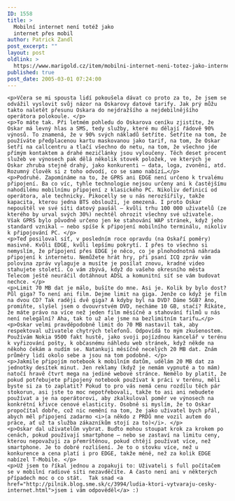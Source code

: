 ```yaml
---
ID: 1558
title: >
  Mobilní internet není totéž jako
  internet přes mobil
author: Patrick Zandl
post_excerpt: ""
layout: post
oldlink: >
  https://www.marigold.cz/item/mobilni-internet-neni-totez-jako-internet-pres-mobil
published: true
post_date: 2005-03-01 07:24:00
---
```

	<p>Včera se mi spousta lidí pokoušela dávat co proto za to, že jsem se odvážil vyslovit svůj názor na Oskarovy datové tarify. Jak prý můžu takto naletět přesunu Oskara do nejdražšího a nejdebilnějšího operátora polokoule. </p>
	<p>To máte tak. Při letmém pohledu do Oskarova ceníku zjistíte, že Oskar má levný hlas a SMS, tedy služby, které mu dělají řádově 90% výnosů. To znamená, že v 90% svých nákladů šetříte. Šetříte na tom, že používáte předplacenou kartu maskovanou jako tarif, na tom, že Oskar šetří na callcentru a tlačí všechno do netu, na tom, že všechno jde přímým kontaktem a drahé mezičlánky jsou vyloučeny. Těch deset procent služeb ve výnosech pak dělá několik stovek položek, ve kterých je Oskar zhruba stejně drahý, jako konkurenti – data, loga, zvonění, atd. Rozumný člověk si z toho odvodí, co se samo nabízí…</p>
	<p>Podruhé. Zapomínáme na to, že GPRS ani EDGE není určeno k trvalému připojení. Ba co víc, tyhle technologie nejsou určeny ani k častějšímu nahodilému mobilnímu připojení z klasického PC. Nikoliv definicí od operátora, ale technicky. Pikocelly se u nás nerozšířily, takže kapacita, kterou jedna BTS obslouží, je omezená. I proto Oskar nepouštěl ve své síti datový paušál – kvůli trhu 100 000 uživatelů (ze kterého by urval svých 30%) nechtěl ohrozit všechny své uživatele. Však GPRS bylo původně určeno jen ke stahování WAP stránek, když jeho standard vznikal – nebo spíše k připojení mobilního terminálu, nikoliv k připojování PC. </p>
	<p>Teď posiloval síť, v posledním roce opravdu (na Oskaří poměry) masivně. Kvůli EDGE, kvůli lepšímu pokrytí. I přes to všechno si nemyslím, že připojení přes EDGE je něco, co je plnohodnotná náhrada připojení k internetu. Nemůžete hrát hry, při psaní ICQ zpráv vám polovina zpráv vylaguje a musíte je posílat znovu, kradné video stahujete století. Co vám zbývá, když do vašeho okresního města Telecom ještě neuráčil dotáhnout ADSL a komunitní síť se vám budovat nechce. </p>
	<p>Limit 70 MB dat je málo, bušíte do mne. Asi je. Kolik by bylo dost? Půl giga? To není ani film. Dejme limit na giga. Jenže co když je film na dvou CD? Tak raději dvě giga? A kdyby byl na DVD? Dáme 5GB? Ano, promiňte, slyšel jsem o dvouvrstvém DVD, necháme 10 GB, stačí? Říkáte, že máte právo na více než jeden film měsíčně a stahování filmů u nás není nelegální? Aha, tak to už ale jsme na bezlimitním tarifu…</p>
	<p>Oskar velmi pravděpodobně limit do 70 MB nastavil tak, aby respektoval uživatele chytrých telefonů. Odpovídá to mým zkušenostem. Používám Nokia 9500 fakt hustě, jako svoji pojízdnou kancelář v terénu k vyřizování pošty, k občasnému náhledu web stránek, když někde na někoho čekám a nudím se. Natankuji měsíčně necelých 20 MB dat. Znám průměry lidí okolo sebe a jsou na tom podobně. </p>
	<p>Jakmile připojím notebook k mobilním datům, udělám 20 MB dat za jednotky desítek minut. Jen reklamy (když je nemám vypnuté a to mám) natočí hravě čtvrt mega na jediné webové stránce. Nemělo by platit, že pokud potřebujete připojený notebook používat k práci v terénu, měli byste si za to zaplatit? Pokud to pro vás nemá cenu rozdílu těch pár stokorun, asi jste to moc nepotřebovali, takže to asi ani nebudete používat a je na operátorovi, aby zkalkuloval poměr ve výnosech na konkrétní křivce cenové elasticity. Osobně si myslím, že to Oskar propočítal dobře, což nic nemění na tom, že jako uživatel bych přál, abych měl připojení zadarmo <i>(a někdo z PRDů mne vozil autem do práce, ať už ta služba zákazníkům stojí za to)</i>. </p>
	<p>Oskar dal uživatelům vybrat. Buďto mohou stoupat krok za krokem po cenách, pokud používají smartphone – nebo se zastaví na limitu ceny, kterou nepovažuji za přemrštěnou, pokud chtějí používat více, než smartphone. Je to dobré rozlišení. Je to o stovku více, než u konkurence a cena platí i pro EDGE, takže méně, než za kolik EDGE nabízel T-Mobile. </p>
	<p>Už jsem to říkal jednou a zopakuji to: Uživateli s full počítačem se v mobilní radiové síti nezavděčíte. A často není ani v některých případech moc o co stát.  Tak snad <a href="http://pilnik.blog.sme.sk/c/3994/ludia-ktori-vytvaraju-cesky-internet.html">jsem i vám odpověděl</a> :)
</p>
